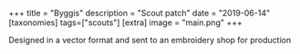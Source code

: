 +++
title = "Byggis"
description = "Scout patch"
date = "2019-06-14"
[taxonomies]
tags=["scouts"]
[extra]
image = "main.png"
+++

Designed in a vector format and sent to an embroidery shop for production
